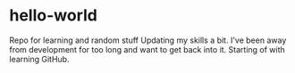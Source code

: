 # hello-world
Repo for learning and random stuff
Updating my skills a bit.  I've been away from development for too long and want to get back into it.  Starting of with learning GitHub.

